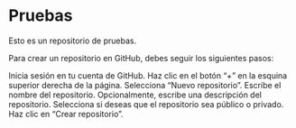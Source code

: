 # Pruebas
Esto es un repositorio de pruebas.

Para crear un repositorio en GitHub, debes seguir los siguientes pasos:

Inicia sesión en tu cuenta de GitHub. Haz clic en el botón “+” en la esquina superior derecha de la página. Selecciona “Nuevo repositorio”. Escribe el nombre del repositorio. Opcionalmente, escribe una descripción del repositorio. Selecciona si deseas que el repositorio sea público o privado. Haz clic en “Crear repositorio”.
